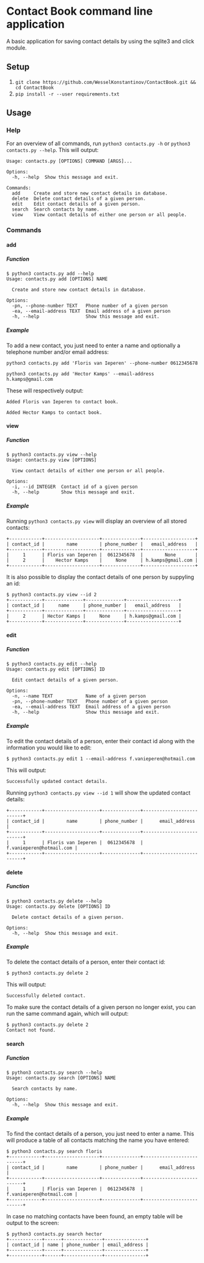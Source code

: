 # Contact Book command line application
A basic application for saving contact details by using the sqlite3 and click module.

## Setup
1. `git clone https://github.com/WesselKonstantinov/ContactBook.git && cd ContactBook`
2. `pip install -r --user requirements.txt`

## Usage
### Help
For an overview of all commands, run `python3 contacts.py -h` or `python3 contacts.py --help`. This will output:
```
Usage: contacts.py [OPTIONS] COMMAND [ARGS]...

Options:
  -h, --help  Show this message and exit.

Commands:
  add     Create and store new contact details in database.
  delete  Delete contact details of a given person.
  edit    Edit contact details of a given person.
  search  Search contacts by name.
  view    View contact details of either one person or all people.
```
### Commands 
#### add
##### Function
```
$ python3 contacts.py add --help
Usage: contacts.py add [OPTIONS] NAME

  Create and store new contact details in database.

Options:
  -pn, --phone-number TEXT   Phone number of a given person
  -ea, --email-address TEXT  Email address of a given person
  -h, --help                 Show this message and exit.
```
##### Example
To add a new contact, you just need to enter a name and optionally a telephone number and/or email address:
```
python3 contacts.py add 'Floris van Ieperen' --phone-number 0612345678
```
```
python3 contacts.py add 'Hector Kamps' --email-address h.kamps@gmail.com
```
These will respectively output:
```
Added Floris van Ieperen to contact book.
```
```
Added Hector Kamps to contact book.
```

#### view
##### Function
```
$ python3 contacts.py view --help
Usage: contacts.py view [OPTIONS]

  View contact details of either one person or all people.

Options:
  -i, --id INTEGER  Contact id of a given person
  -h, --help        Show this message and exit.
```
##### Example
Running `python3 contacts.py view` will display an overview of all stored contacts:
```
+------------+--------------------+--------------+-------------------+
| contact_id |        name        | phone_number |   email_address   |
+------------+--------------------+--------------+-------------------+
|     1      | Floris van Ieperen |  0612345678  |        None       |
|     2      |    Hector Kamps    |     None     | h.kamps@gmail.com |
+------------+--------------------+--------------+-------------------+
```
It is also possible to display the contact details of one person by suppyling an id:
```
$ python3 contacts.py view --id 2
+------------+--------------+--------------+-------------------+
| contact_id |     name     | phone_number |   email_address   |
+------------+--------------+--------------+-------------------+
|     2      | Hector Kamps |     None     | h.kamps@gmail.com |
+------------+--------------+--------------+-------------------+
```

#### edit
##### Function
```
$ python3 contacts.py edit --help
Usage: contacts.py edit [OPTIONS] ID

  Edit contact details of a given person.

Options:
  -n, --name TEXT            Name of a given person
  -pn, --phone-number TEXT   Phone number of a given person
  -ea, --email-address TEXT  Email address of a given person
  -h, --help                 Show this message and exit.
```
##### Example
To edit the contact details of a person, enter their contact id along with the information you would like to edit:
```
$ python3 contacts.py edit 1 --email-address f.vanieperen@hotmail.com
```
This will output:
```
Successfully updated contact details.
```
Running `python3 contacts.py view --id 1` will show the updated contact details:
```
+------------+--------------------+--------------+--------------------------+
| contact_id |        name        | phone_number |      email_address       |
+------------+--------------------+--------------+--------------------------+
|     1      | Floris van Ieperen |  0612345678  | f.vanieperen@hotmail.com |
+------------+--------------------+--------------+--------------------------+
```

#### delete
##### Function
```
$ python3 contacts.py delete --help
Usage: contacts.py delete [OPTIONS] ID

  Delete contact details of a given person.

Options:
  -h, --help  Show this message and exit.
```
##### Example
To delete the contact details of a person, enter their contact id:
```
$ python3 contacts.py delete 2
```
This will output:
```
Successfully deleted contact.
```
To make sure the contact details of a given person no longer exist, you can run the same command again, which will output:
```
$ python3 contacts.py delete 2
Contact not found.
```
#### search
##### Function
```
$ python3 contacts.py search --help
Usage: contacts.py search [OPTIONS] NAME

  Search contacts by name.

Options:
  -h, --help  Show this message and exit.
```
##### Example
To find the contact details of a person, you just need to enter a name. This will produce a table of all contacts matching the name you have entered:
```
$ python3 contacts.py search floris
+------------+--------------------+--------------+--------------------------+
| contact_id |        name        | phone_number |      email_address       |
+------------+--------------------+--------------+--------------------------+
|     1      | Floris van Ieperen |  0612345678  | f.vanieperen@hotmail.com |
+------------+--------------------+--------------+--------------------------+
```
In case no matching contacts have been found, an empty table will be output to the screen:
```
$ python3 contacts.py search hector
+------------+------+--------------+---------------+
| contact_id | name | phone_number | email_address |
+------------+------+--------------+---------------+
+------------+------+--------------+---------------+
```